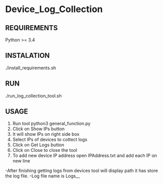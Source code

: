 # Device_Log_Collection
## REQUIREMENTS ##
Python >= 3.4

## INSTALATION ##
./install_requirements.sh

## RUN ##
./run_log_collection_tool.sh

## USAGE ##
1. Run tool python3 general_function.py
2. Click on Show IPs button
3. It will show IPs on right side box
4. Select IPs of devices to cottect logs
5. Click on Get Logs button
6. Click on Close to close the tool
7. To add new device IP address open IPAddress.txt and add each IP on new line

-After finishing getting logs from devices tool will display path it has store the log file.
-Log file name is Logs_<device serial number>_<yearmonthday><hourminsec>
